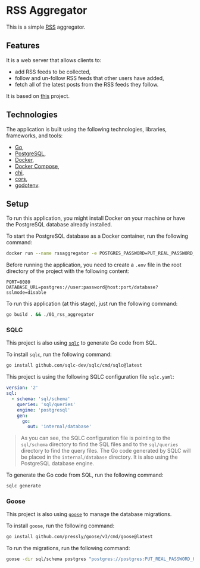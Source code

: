 # RSS Aggregator

This is a simple [RSS](https://en.wikipedia.org/wiki/RSS) aggregator.

## Features

It is a web server that allows clients to:

- add RSS feeds to be collected,
- follow and un-follow RSS feeds that other users have added,
- fetch all of the latest posts from the RSS feeds they follow.

It is based on [this](https://github.com/bootdotdev/fcc-learn-golang-assets/tree/main/project) project.

## Technologies

The application is built using the following technologies, libraries, frameworks, and tools:

- [Go](https://golang.org/),
- [PostgreSQL](https://www.postgresql.org/),
- [Docker](https://www.docker.com/),
- [Docker Compose](https://docs.docker.com/compose/),
- [chi](https://github.com/go-chi/chi),
- [cors](https://github.com/go-chi/cors),
- [godotenv](https://github.com/joho/godotenv).

## Setup

To run this application, you might install Docker on your machine or have the PostgreSQL database already installed.

To start the PostgreSQL database as a Docker container, run the following command:

```bash
docker run --name rssaggregator -e POSTGRES_PASSWORD=PUT_REAL_PASSWORD_HERE -e POSTGRES_DB=rssaggregator -p 5433:5432 -d postgres
```

Before running the application, you need to create a `.env` file in the root directory of the project with the following content:

```env
PORT=8080
DATABASE_URL=postgres://user:password@host:port/database?sslmode=disable
```

To run this application (at this stage), just run the following command:

```bash
go build . && ./01_rss_aggregator
```

### SQLC

This project is also using [`sqlc`](https://github.com/sqlc-dev/sqlc) to generate Go code from SQL.

To install `sqlc`, run the following command:

```bash
go install github.com/sqlc-dev/sqlc/cmd/sqlc@latest
```

This project is using the following SQLC configuration file `sqlc.yaml`:

```yaml
version: '2'
sql:
  - schema: 'sql/schema'
    queries: 'sql/queries'
    engine: 'postgresql'
    gen:
      go:
        out: 'internal/database'
```

> As you can see, the SQLC configuration file is pointing to the `sql/schema` directory to find the SQL files and to the `sql/queries` directory to find the query files. The Go code generated by SQLC will be placed in the `internal/database` directory. It is also using the PostgreSQL database engine.

To generate the Go code from SQL, run the following command:

```bash
sqlc generate
```

### Goose

This project is also using [`goose`](https://github.com/pressly/goose) to manage the database migrations.

To install `goose`, run the following command:

```bash
go install github.com/pressly/goose/v3/cmd/goose@latest
```

To run the migrations, run the following command:

```bash
goose -dir sql/schema postgres "postgres://postgres:PUT_REAL_PASSWORD_HERE@localhost:5433/rssaggregator" up
```
